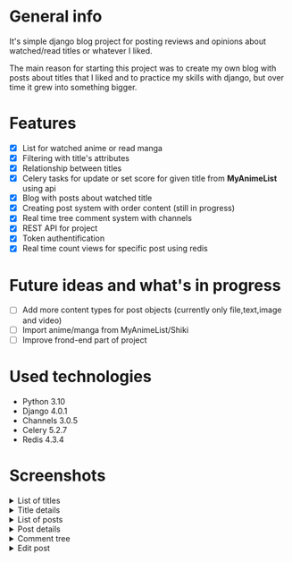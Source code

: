 # General info

It's simple django blog project for posting reviews and opinions about watched/read titles or whatever I liked.  
 
The main reason for starting this project was to create my own blog with posts about titles that I liked and to practice my skills with django, but over time it grew into something bigger. 

# Features

- [x] List for watched anime or read manga 
- [x] Filtering with title's attributes
- [x] Relationship between titles
- [x] Celery tasks for update or set score for given title from **MyAnimeList** using api
- [x] Blog with posts about watched title
- [x] Creating post system with  order content (still in progress)
- [x] Real time tree comment system with channels 
- [x] REST API for project
- [x] Token authentification
- [x] Real time count views for specific post using redis

# Future ideas and what's in progress

- [ ] Add more content types for post objects (currently only file,text,image and video)
- [ ] Import anime/manga from MyAnimeList/Shiki
- [ ] Improve frond-end part of project

# Used technologies

- Python 3.10
- Django 4.0.1
- Channels 3.0.5
- Celery 5.2.7
- Redis 4.3.4

# Screenshots

<details>
  <summary>List of titles</summary>
<img src="https://user-images.githubusercontent.com/93401048/185488335-189cce5e-e3da-42e4-8be8-7c0c30736900.png" >
 </details>
 <details>
  <summary>Title details</summary>
<img src="https://user-images.githubusercontent.com/93401048/185491952-f86c8999-c3ad-4205-804f-b74d85dfb611.png" >
 </details>
<details>
  <summary>List of posts</summary>
<img src="https://user-images.githubusercontent.com/93401048/185488485-919ec1ca-1091-4718-abd8-8bbb0a2a6485.png" >
 </details>   
<details>
  <summary>Post details</summary>
<img src="https://user-images.githubusercontent.com/93401048/185491844-91c5d728-e102-4a0b-a2a5-721eaff84eca.png" >
 </details> 
<details>
  <summary>Comment tree</summary>
<img src="https://user-images.githubusercontent.com/93401048/185492209-47e0c7f0-3ce3-4f64-aa2e-5075eb6cfeb2.png" >
 </details> 
<details>
  <summary>Edit post</summary>
<img src="https://user-images.githubusercontent.com/93401048/185493959-fa9c1b5f-7478-4d75-b2ed-b47b11b2f019.png" >
 </details> 




